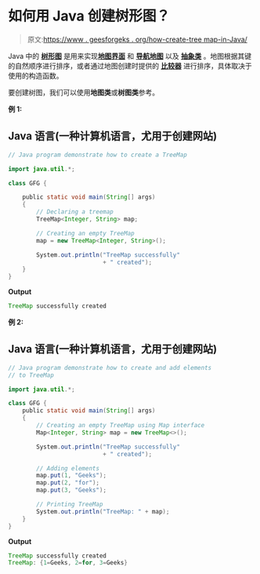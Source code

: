 # 如何用 Java 创建树形图？

> 原文:[https://www . geesforgeks . org/how-create-tree map-in-Java/](https://www.geeksforgeeks.org/how-to-create-treemap-in-java/)

Java 中的 [**树形图**](https://www.geeksforgeeks.org/treemap-in-java/) 是用来实现[**地图界面**](https://www.geeksforgeeks.org/map-interface-java-examples/) 和 [**导航地图**](https://www.geeksforgeeks.org/navigablemap-interface-in-java-with-example/) 以及 [**抽象类**](https://www.geeksforgeeks.org/abstract-classes-in-java/) 。地图根据其键的自然顺序进行排序，或者通过地图创建时提供的 [**比较器**](https://www.geeksforgeeks.org/comparator-interface-java/) 进行排序，具体取决于使用的构造函数。

要创建树图，我们可以使用**地图类**或**树图类**参考。

**例 1:**

## Java 语言(一种计算机语言，尤用于创建网站)

```java
// Java program demonstrate how to create a TreeMap

import java.util.*;

class GFG {

    public static void main(String[] args)
    {
        // Declaring a treemap
        TreeMap<Integer, String> map;

        // Creating an empty TreeMap
        map = new TreeMap<Integer, String>();

        System.out.println("TreeMap successfully"
                           + " created");
    }
}
```

**Output**

```java
TreeMap successfully created
```

**例 2:**

## Java 语言(一种计算机语言，尤用于创建网站)

```java
// Java program demonstrate how to create and add elements
// to TreeMap

import java.util.*;

class GFG {
    public static void main(String[] args)
    {
        // Creating an empty TreeMap using Map interface
        Map<Integer, String> map = new TreeMap<>();

        System.out.println("TreeMap successfully"
                           + " created");

        // Adding elements
        map.put(1, "Geeks");
        map.put(2, "for");
        map.put(3, "Geeks");

        // Printing TreeMap
        System.out.println("TreeMap: " + map);
    }
}
```

**Output**

```java
TreeMap successfully created
TreeMap: {1=Geeks, 2=for, 3=Geeks}
```